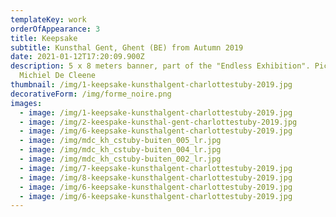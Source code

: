 ```yaml
---
templateKey: work
orderOfAppearance: 3
title: Keepsake
subtitle: Kunsthal Gent, Ghent (BE) from Autumn 2019
date: 2021-01-12T17:20:09.900Z
description: 5 x 8 meters banner, part of the "Endless Exhibition". Pictures by
  Michiel De Cleene
thumbnail: /img/1-keepsake-kunsthalgent-charlottestuby-2019.jpg
decorativeForm: /img/forme_noire.png
images:
  - image: /img/1-keepsake-kunsthalgent-charlottestuby-2019.jpg
  - image: /img/2-keespake-kunsthal-gent-charlottestuby-2019.jpg
  - image: /img/6-keepsake-kunsthalgent-charlottestuby-2019.jpg
  - image: /img/mdc_kh_cstuby-buiten_005_lr.jpg
  - image: /img/mdc_kh_cstuby-buiten_004_lr.jpg
  - image: /img/mdc_kh_cstuby-buiten_002_lr.jpg
  - image: /img/7-keepsake-kunsthalgent-charlottestuby-2019.jpg
  - image: /img/8-keepsake-kunsthalgent-charlottestuby-2019.jpg
  - image: /img/6-keepsake-kunsthalgent-charlottestuby-2019.jpg
  - image: /img/6-keepsake-kunsthalgent-charlottestuby-2019.jpg
---
```

